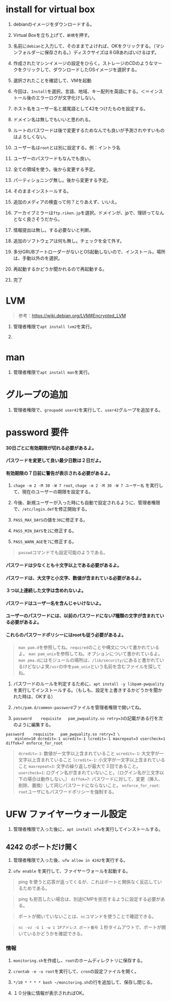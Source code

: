 # install for virtual box

1. debianのイメージをダウンロードする。

1. Virtual Boxを立ち上げて、`新規`を押す。

1. 名前に`debian`と入力して、そのままでよければ、OKをクリックする。（マシンフォルダーに保存される。）ディスクサイズは８GBあればいけるはず。

1. 作成されたマシンイメージの設定をひらく。ストレージのCDのようなマークをクリックして、ダウンロードしたOSイメージを選択する。

1. 選択されたことを確認して、VMを起動

1. 今回は、`Install`を選択。言語、地域、キー配列を英語にする。＜＝インストール後のエラーログが文字化けしない。

1. ホスト名をユーザー名と接尾語として42をつけたものを設定する。

1. ドメイン名は無しでもいいと思われる。

1. ルートのパスワードは後で変更するためなんでも良いが予測されやすいものはよろしくない。

1. ユーザー名は`root`とは別に設定する。例：イントラ名

1. ユーザーのパスワードもなんでも良い。

1. 全ての領域を使う。後から変更する予定。

1. パーティショニング無し。後から変更する予定。

1. そのままインストールする。

1. 追加のメディアの検査って何？とりあえず、いいえ。

1. アーカイブミラーは`ftp.riken.jp`を選択。ドメインが、jpで、理研ってなんとなく良さそうだから。

1. 情報提出は無し。する必要ないと判断。

1. 追加のソフトウェアは何も無し。チェックを全て外す。

1. 多分GRUBブートローダーがないとOS起動しないので、インストール。場所は、手動以外のを選択。

1. 再起動するかどうか聞かれるので再起動する。

1. 完了

# LVM

> 参考：https://wiki.debian.org/LVM#Encrypted_LVM

1. 管理者権限で`apt install lvm2`を実行。

1.

# man

1. 管理者権限で`apt install man`を実行。

# グループの追加

1. 管理者権限で、`groupadd user42`を実行して、`user42`グループを追加する。

# password 要件

#### 30日ごとに有効期限が切れる必要があるよ。
#### パスワードを変更して良い最少日数は２日だよ。
#### 有効期限の７日前に警告が表示される必要があるよ。

1. `chage -m 2 -M 30 -W 7 root`, `chage -m 2 -M 30 -W 7 ユーザー名` を実行して、現在のユーザーの期限を設定する。

1. 今後、新規ユーザーが入った時にも自動で設定されるように、管理者権限で、`/etc/login.def`を修正開始する。

1. `PASS_MAX_DAYS`の値を`30`に修正する。

1. `PASS_MIN_DAYS`を`2`に修正する。

1. `PASS_WARN_AGE`を`7`に修正する。

> `passwd`コマンドでも設定可能のようである。

#### パスワードは少なくとも十文字以上である必要があるよ。
#### パスワードは、大文字と小文字、数値が含まれている必要があるよ。
#### ３つ以上連続した文字は含めれないよ。
#### パスワードはユーザー名を含んじゃいけないよ。
#### ユーザーのパスワードには、以前のパスワードにない7種類の文字が含まれている必要があるよ。
#### これらのパスワードポリシーにはrootも従う必要があるよ。


> `man pam.d`を参照してね。`required`のことや構文について書かれているよ。
> `man pam_unix`を参照してね。オプションについて書かれているよ。
> `man pma.d`にはモジュールの場所は、`/lib/security/`にあると書かれているけどないよ笑`/usr`の中を`pam_unix`という名前を含むファイルを探してね。

1. パスワードのルールを判定するために、`apt install -y libpam-pwquality`を実行してインストールする。（もしも、設定を上書きするかどうかを聞かれた時は、OKする）

1. `/etc/pam.d/common-password`ファイルを管理者権限で開いてね。

1. `password	requisite	pam_pwquality.so retry=3`の記載がある行を次のように編集する。
```
password	requisite	pam_pwquality.so retry=3 \
	minlen=10 dcredit=-1 ucredit=-1 lcredit=-1 maxrepeat=3 usercheck=1 diffok=7 enforce_for_root
```
> `dcredit=-1`: 数値が一文字以上含まれていること
> `ucredit=-1`: 大文字が一文字以上含まれていること
> `lcredit=-1`: 小文字が一文字以上含まれていること
> `maxrepeat=3`: 文字の繰り返しが最大で３回であること。
> `usercheck=1`: ログイン名が含まれていないこと。（ログイン名が三文字以下の場合は動作しない。）
> `diffok=7`: パスワードに対して、変更（挿入、削除、置換）して同じパスワードにならないこと。
> `enforce_for_root`: `root`ユーザにもパスワードポリシーを強制する。

# UFW ファイヤーウォール設定

1. 管理者権限で入った後に、`apt install ufw`を実行してインストールする。

## 4242 のポートだけ開く

1. 管理者権限で入った後、`ufw allow in 4242`を実行する。

1. `ufw enable` を実行して、ファイヤーウォールを起動する。

> ping を使うと応答が返ってくるが、これはポートと関係なく反応しているためである。

> ping も拒否したい場合は、別途ICMPを拒否するように設定する必要がある。

> ポートが開いていないことは、`nc`コマンドを使うことで確認できる。

> `nc -vz -G 1 -w 1 IPアドレス ポート番号` １秒タイムアウトで、ポートが開いているかどうかを確認できる。

### 情報

1. `monitoring.sh`を作成し、`root`のホームディレクトリに保存する。

1. `crontab -e -u root`を実行して、`cron`の設定ファイルを開く。

1. `*/10 * * * * bash ~/monitoring.sh`の行を追加して、保存し閉じる。

1. １０分後に情報が表示されればOK。
